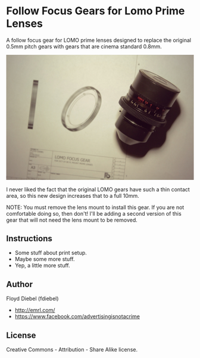 Follow Focus Gears for Lomo Prime Lenses
=============

A follow focus gear for LOMO prime lenses designed to replace the original 0.5mm pitch gears with gears that are cinema standard 0.8mm.

![Image](https://github.com/fdiebel/lomo-primes-ff/blob/master/img/05.jpg)

I never liked the fact that the original LOMO gears have such a thin contact area, so this new design increases that to a full 10mm.

NOTE: You must remove the lens mount to install this gear. If you are not comfortable doing so, then don't! I'll be adding a second version of this gear that will not need the lens mount to be removed.

Instructions
--------
* Some stuff about print setup.
* Maybe some more stuff.
* Yep, a little more stuff.

Author
--------
Floyd Diebel (fdiebel)
* <http://emrl.com/>
* <https://www.facebook.com/advertisingisnotacrime> 

License
--------
Creative Commons - Attribution - Share Alike license.  
